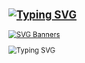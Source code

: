 ## [![Typing SVG](https://readme-typing-svg.demolab.com/?lines=First+line+of+text;Second+line+of+text)](https://git.io/typing-svg)
[![SVG Banners](https://svg-banners.vercel.app/api?type=luminance&text1=DavidMBK%20✦&width=800&height=400)](https://github.com/Akshay090/svg-banners)

![Typing SVG](https://readme-typing-svg.demolab.com?font=Fira+Code&pause=400&color=ffffff&background=00000000&width=450&lines=Hi,+I'm+a+Developer;Hi,+I'm+an+Entrepreneur;Hi,+I'm+an+Innovator;Hi,+I'm+a+Self-starter)


